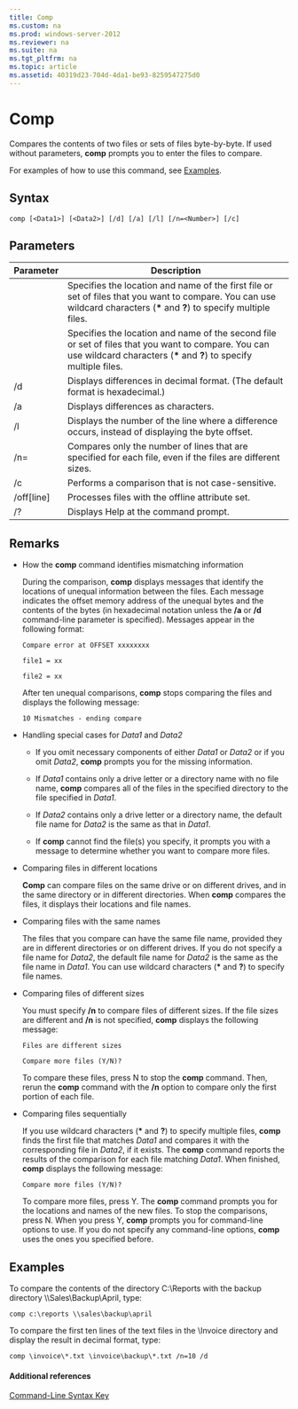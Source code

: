 ```yaml
---
title: Comp
ms.custom: na
ms.prod: windows-server-2012
ms.reviewer: na
ms.suite: na
ms.tgt_pltfrm: na
ms.topic: article
ms.assetid: 40319d23-704d-4da1-be93-8259547275d0
---
```

# Comp
Compares the contents of two files or sets of files byte\-by\-byte. If used without parameters, **comp** prompts you to enter the files to compare.

For examples of how to use this command, see [Examples](#BKMK_examples).

## Syntax

```
comp [<Data1>] [<Data2>] [/d] [/a] [/l] [/n=<Number>] [/c]
```

## Parameters

|Parameter|Description|
|-------------|---------------|
|<Data1>|Specifies the location and name of the first file or set of files that you want to compare. You can use wildcard characters \(**\*** and **?**\) to specify multiple files.|
|<Data2>|Specifies the location and name of the second file or set of files that you want to compare. You can use wildcard characters \(**\*** and **?**\) to specify multiple files.|
|\/d|Displays differences in decimal format. \(The default format is hexadecimal.\)|
|\/a|Displays differences as characters.|
|\/l|Displays the number of the line where a difference occurs, instead of displaying the byte offset.|
|\/n\=<Number>|Compares only the number of lines that are specified for each file, even if the files are different sizes.|
|\/c|Performs a comparison that is not case\-sensitive.|
|\/off\[line\]|Processes files with the offline attribute set.|
|\/?|Displays Help at the command prompt.|

## Remarks

-   How the **comp** command identifies mismatching information

    During the comparison, **comp** displays messages that identify the locations of unequal information between the files. Each message indicates the offset memory address of the unequal bytes and the contents of the bytes \(in hexadecimal notation unless the **\/a** or **\/d** command\-line parameter is specified\). Messages appear in the following format:

    `Compare error at OFFSET xxxxxxxx`

    `file1 = xx`

    `file2 = xx`

    After ten unequal comparisons, **comp** stops comparing the files and displays the following message:

    `10 Mismatches - ending compare`

-   Handling special cases for *Data1* and *Data2*

    -   If you omit necessary components of either *Data1* or *Data2* or if you omit *Data2*, **comp** prompts you for the missing information.

    -   If *Data1* contains only a drive letter or a directory name with no file name, **comp** compares all of the files in the specified directory to the file specified in *Data1*.

    -   If *Data2* contains only a drive letter or a directory name, the default file name for *Data2* is the same as that in *Data1*.

    -   If **comp** cannot find the file\(s\) you specify, it prompts you with a message to determine whether you want to compare more files.

-   Comparing files in different locations

    **Comp** can compare files on the same drive or on different drives, and in the same directory or in different directories. When **comp** compares the files, it displays their locations and file names.

-   Comparing files with the same names

    The files that you compare can have the same file name, provided they are in different directories or on different drives. If you do not specify a file name for *Data2*, the default file name for *Data2* is the same as the file name in *Data1*. You can use wildcard characters \(**\*** and **?**\) to specify file names.

-   Comparing files of different sizes

    You must specify **\/n** to compare files of different sizes. If the file sizes are different and **\/n** is not specified, **comp** displays the following message:

    `Files are different sizes`

    `Compare more files (Y/N)?`

    To compare these files, press N to stop the **comp** command. Then, rerun the **comp** command with the **\/n** option to compare only the first portion of each file.

-   Comparing files sequentially

    If you use wildcard characters \(**\*** and **?**\) to specify multiple files, **comp** finds the first file that matches *Data1* and compares it with the corresponding file in *Data2*, if it exists. The **comp** command reports the results of the comparison for each file matching *Data1*. When finished, **comp** displays the following message:

    `Compare more files (Y/N)?`

    To compare more files, press Y. The **comp** command prompts you for the locations and names of the new files. To stop the comparisons, press N. When you press Y, **comp** prompts you for command\-line options to use. If you do not specify any command\-line options, **comp** uses the ones you specified before.

## <a name="BKMK_examples"></a>Examples
To compare the contents of the directory C:\\Reports with the backup directory \\\\Sales\\Backup\\April, type:

```
comp c:\reports \\sales\backup\april
```

To compare the first ten lines of the text files in the \\Invoice directory and display the result in decimal format, type:

```
comp \invoice\*.txt \invoice\backup\*.txt /n=10 /d
```

#### Additional references
[Command-Line Syntax Key](Command-Line-Syntax-Key.md)


